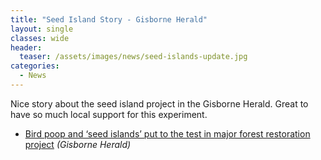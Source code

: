 ```yaml
---
title: "Seed Island Story - Gisborne Herald"
layout: single
classes: wide
header:
  teaser: /assets/images/news/seed-islands-update.jpg
categories:
  - News
---
```


Nice story about the seed island project in the Gisborne Herald. Great to have so much local support for this experiment.

- [Bird poop and ‘seed islands’ put to the test in major forest restoration project](https://www.gisborneherald.co.nz/news/bird-poop-and-seed-islands-put-to-the-test-in-major-forest-restoration-project) *(Gisborne Herald)*

